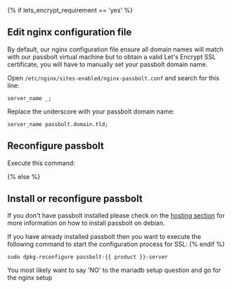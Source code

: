[comment]: <> (lets_encrypt_requirement variable is used for: OVA, AWS, Digital Ocean)
{% if lets_encrypt_requirement == 'yes' %}
## Edit nginx configuration file

By default, our nginx configuration file ensure all domain names will match with our passbolt virtual machine but to obtain a valid Let's Encrypt SSL certificate, you will have to manually set your passbolt domain name.

Open `/etc/nginx/sites-enabled/nginx-passbolt.conf` and search for this line:

```
server_name _;
```

Replace the underscore with your passbolt domain name:

```
server_name passbolt.domain.tld;
```

## Reconfigure passbolt

Execute this command:

{% else %}
## Install or reconfigure passbolt

If you don't have passbolt installed please check on the [hosting section](/hosting/install) for more information
on how to install passbolt on debian.

If you have already installed passbolt then you want to execute the following command to start the configuration process for SSL:
{% endif %}

```
sudo dpkg-reconfigure passbolt-{{ product }}-server
```

You most likely want to say 'NO' to the mariadb setup question and go for the nginx setup
